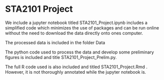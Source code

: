 # STA2101 Project

We include a jupyter notebook titled STA2101_Project.ipynb includes a simplified code which minimizes the use of packages and can be run online without the need to download the data directly onto ones computer. 

The processed data is included in the folder Data

The python code used to process the data and develop some preliminary figures is included and title STA2101_Project_Prelim.py.

The full R code used is also included and titled STA2101_Project.Rmd . However, it is not thoroughly annotated while the jupyter notebook is. 
